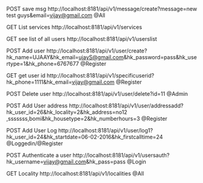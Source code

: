 POST	save msg	http://localhost:8181/api/v1/message/create?message=new test guys&email=vijay@gmail.com	@All
			
GET	List services	http://localhost:8181/api/v1/services	
			
GET	see list of all users	http://localhost:8181/api/v1/userslist	
			
POST	Add user	http://localhost:8181/api/v1/user/create?hk_name=UJAAY&hk_email=ujayS@gmail.com&hk_password=pass&hk_usertype=1&hk_phone=6767677	@Register
			
GET	get user id 	http://localhost:8181/api/v1/specificuserid?hk_phone=1111&hk_email=vijay@gmail.com	@Register
			
POST	Delete user	http://localhost:8181/api/v1/user/delete?id=11	@Admin
			
POST	Add User  address	http://localhost:8181/api/v1/user/addressadd?hk_user_id=26&hk_locality=2&hk_address=no12 ,sssssss,bomi&hk_housetype=2&hk_numberhours=3	@Register
			
POST	Add User Log	http://localhost:8181/api/v1/user/log1?hk_user_id=24&hk_startdate=06-02-2016&hk_firstcalltime=24	@Loggedin/@Register
			
			
			
POST	Authenticate a user	http://localhost:8181/api/v1/usersauth?hk_username=vijay@gmail.com&hk_pass=pass	@Login
			
GET	Locality	http://localhost:8181/api/v1/localities	@All

